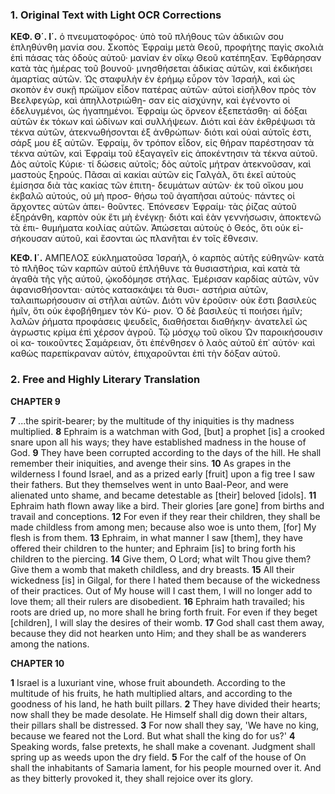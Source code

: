 ### 1. Original Text with Light OCR Corrections

**ΚΕΦ. Θ΄. Ι΄.**
ὁ πνευματοφόρος· ὑπὸ τοῦ πλήθους τῶν ἀδικιῶν σου ἐπληθύνθη μανία σου. Σκοπὸς Ἐφραὶμ μετὰ Θεοῦ, προφήτης παγὶς σκολιὰ
ἐπὶ πάσας τὰς ὁδοὺς αὐτοῦ· μανίαν ἐν οἴκῳ Θεοῦ κατέπηξαν.
Ἐφθάρησαν κατὰ τὰς ἡμέρας τοῦ βουνοῦ· μνησθήσεται ἀδικίας
αὐτῶν, καὶ ἐκδικήσει ἁμαρτίας αὐτῶν. Ὡς σταφυλὴν ἐν ἐρήμῳ
εὗρον τὸν Ἰσραήλ, καὶ ὡς σκοπὸν ἐν συκῇ πρώϊμον εἶδον πατέρας
αὐτῶν· αὐτοὶ εἰσῆλθον πρὸς τὸν Βεελφεγώρ, καὶ ἀπηλλοτριώθη-
σαν εἰς αἰσχύνην, καὶ ἐγένοντο οἱ ἐδελυγμένοι, ὡς ἠγαπημένοι.
Ἐφραὶμ ὡς ὄρνεον ἐξεπετάσθη· αἱ δόξαι αὐτῶν ἐκ τόκων καὶ
ὠδίνων καὶ συλλήψεων. Διότι καὶ ἐὰν ἐκθρέψωσι τὰ τέκνα αὐτῶν,
ἀτεκνωθήσονται ἐξ ἀνθρώπων· διότι καὶ οὐαὶ αὐτοῖς ἐστι, σάρξ
μου ἐξ αὐτῶν. Ἐφραίμ, ὃν τρόπον εἶδον, εἰς θήραν παρέστησαν
τὰ τέκνα αὐτῶν, καὶ Ἐφραὶμ τοῦ ἐξαγαγεῖν εἰς ἀποκέντησιν τὰ
τέκνα αὐτοῦ. Δὸς αὐτοῖς Κύριε· τί δώσεις αὐτοῖς; δὸς αὐτοῖς
μήτραν ἀτεκνοῦσαν, καὶ μαστοὺς ξηρούς. Πᾶσαι αἱ κακίαι αὐτῶν
εἰς Γαλγάλ, ὅτι ἐκεῖ αὐτοὺς ἐμίσησα διὰ τὰς κακίας τῶν ἐπιτη-
δευμάτων αὐτῶν· ἐκ τοῦ οἴκου μου ἐκβαλῶ αὐτούς, οὐ μὴ προσ-
θήσω τοῦ ἀγαπῆσαι αὐτούς· πάντες οἱ ἄρχοντες αὐτῶν ἀπει-
θοῦντες. Ἐπόνεσεν Ἐφραίμ· τὰς ῥίζας αὐτοῦ ἐξηράνθη, καρπὸν
οὐκ ἔτι μὴ ἐνέγκῃ· διότι καὶ ἐὰν γεννήσωσιν, ἀποκτενῶ τὰ ἐπι-
θυμήματα κοιλίας αὐτῶν. Ἀπώσεται αὐτοὺς ὁ Θεός, ὅτι οὐκ εἰ-
σήκουσαν αὐτοῦ, καὶ ἔσονται ὡς πλανῆται ἐν τοῖς ἔθνεσιν.

**ΚΕΦ. Ι΄.**
ΑΜΠΕΛΟΣ εὐκληματοῦσα Ἰσραήλ, ὁ καρπὸς αὐτῆς εὐθηνῶν·
κατὰ τὸ πλῆθος τῶν καρπῶν αὐτοῦ ἐπλήθυνε τὰ θυσιαστήρια, καὶ
κατὰ τὰ ἀγαθὰ τῆς γῆς αὐτοῦ, ᾠκοδόμησε στήλας. Ἐμέρισαν
καρδίας αὐτῶν, νῦν ἀφανισθήσονται· αὐτὸς κατασκάψει τὰ θυσι-
αστήρια αὐτῶν, ταλαιπωρήσουσιν αἱ στῆλαι αὐτῶν. Διότι νῦν
ἐροῦσιν· οὐκ ἔστι βασιλεὺς ἡμῖν, ὅτι οὐκ ἐφοβήθημεν τὸν Κύ-
ριον. Ὁ δὲ βασιλεὺς τί ποιήσει ἡμῖν; λαλῶν ῥήματα προφάσεις
ψευδεῖς, διαθήσεται διαθήκην· ἀνατελεῖ ὡς ἀγρωστις κρίμα ἐπὶ
χέρσον ἀγροῦ. Τῷ μόσχῳ τοῦ οἴκου Ὡν παροικήσουσιν οἱ κα-
τοικοῦντες Σαμάρειαν, ὅτι ἐπένθησεν ὁ λαὸς αὐτοῦ ἐπ᾿ αὐτόν·
καὶ καθὼς παρεπίκραναν αὐτόν, ἐπιχαροῦνται ἐπὶ τὴν δόξαν αὐτοῦ.

### 2. Free and Highly Literary Translation

**CHAPTER 9**

**7** ...the spirit-bearer; by the multitude of thy iniquities is thy madness multiplied.
**8** Ephraim is a watchman with God, [but] a prophet [is] a crooked snare upon all his ways; they have established madness in the house of God.
**9** They have been corrupted according to the days of the hill. He shall remember their iniquities, and avenge their sins.
**10** As grapes in the wilderness I found Israel, and as a prized early [fruit] upon a fig tree I saw their fathers. But they themselves went in unto Baal-Peor, and were alienated unto shame, and became detestable as [their] beloved [idols].
**11** Ephraim hath flown away like a bird. Their glories [are gone] from births and travail and conceptions.
**12** For even if they rear their children, they shall be made childless from among men; because also woe is unto them, [for] My flesh is from them.
**13** Ephraim, in what manner I saw [them], they have offered their children to the hunter; and Ephraim [is] to bring forth his children to the piercing.
**14** Give them, O Lord; what wilt Thou give them? Give them a womb that maketh childless, and dry breasts.
**15** All their wickedness [is] in Gilgal, for there I hated them because of the wickedness of their practices. Out of My house will I cast them, I will no longer add to love them; all their rulers are disobedient.
**16** Ephraim hath travailed; his roots are dried up, no more shall he bring forth fruit. For even if they beget [children], I will slay the desires of their womb.
**17** God shall cast them away, because they did not hearken unto Him; and they shall be as wanderers among the nations.

**CHAPTER 10**

**1** Israel is a luxuriant vine, whose fruit aboundeth. According to the multitude of his fruits, he hath multiplied altars, and according to the goodness of his land, he hath built pillars.
**2** They have divided their hearts; now shall they be made desolate. He Himself shall dig down their altars, their pillars shall be distressed.
**3** For now shall they say, 'We have no king, because we feared not the Lord. But what shall the king do for us?'
**4** Speaking words, false pretexts, he shall make a covenant. Judgment shall spring up as weeds upon the dry field.
**5** For the calf of the house of On shall the inhabitants of Samaria lament, for his people mourned over it. And as they bitterly provoked it, they shall rejoice over its glory.